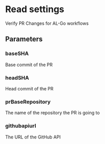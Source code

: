 # Read settings
Verify PR Changes for AL-Go workflows
## Parameters
### baseSHA
Base commit of the PR
### headSHA
Head commit of the PR
### prBaseRepository
The name of the repository the PR is going to
### githubapiurl
The URL of the GitHub API